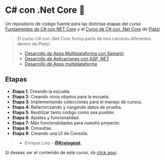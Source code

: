 # C# con .Net Core 💚
Un repositorio de código fuente para las distintas etapas del curso [Fundamentos de C# con NET Core](https://platzi.com/cursos/fundamentos-csharp/ "Fundamentos de C# con NET Core") y el [Curso de C# con .Net Core](https://platzi.com/cursos/c-sharp/ "Curso de C# con .Net Core") de [Platzi](https://platzi.com/ "Platzi")
> El curso C# con .Net Core forma parte de tres carreras diferentes dentro de Platzi:
> - [Desarrollo de Apps Multiplataforma con Xamarin](https://platzi.com/multiplataforma-xamarin/ "Desarrollo de Apps Multiplataforma con Xamarin")
> - [Desarrollo de Aplicaciones con ASP .NET](https://platzi.com/asp-net/ "Desarrollo de Aplicaciones con ASP .NET")
> - [Desarrollo de Apps multiplataforma](https://platzi.com/multiplataforma/ "Desarrollo de Apps multiplataforma")


## Etapas
* **Etapa 1**: Creando la escuela.
* **Etapa 2**: Creando otros objetos para la escuela.
* **Etapa 3**: Implementando colecciones para el manejo de cursos.
* **Etapa 4**: Refactorizando y cargando datos de prueba.
* **Etapa 5**: Reutilizar tanto código como sea posible.
* **Etapa 6**: Ajustes y funcionalidad.
* **Etapa 7**: Más funcionalidades para nuestro proyecto.
* **Etapa 8**: Consultas.
* **Etapa 9**: Creando una UI de Consola.

> - Enrique Lino - [**@Kreisgeist**](https://twitter.com/Kreisgeist "Twitter").

Si deseas ver el contenido de este curso, da [click aqui](https://platzi.com/cursos/c-sharp/ "a ver el curso").
